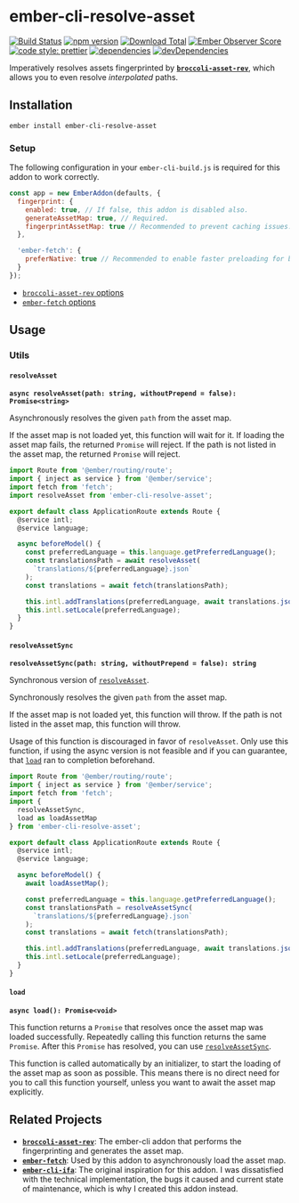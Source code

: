 # ember-cli-resolve-asset

[![Build Status](https://travis-ci.org/buschtoens/ember-cli-resolve-asset.svg)](https://travis-ci.org/buschtoens/ember-cli-resolve-asset)
[![npm version](https://badge.fury.io/js/ember-cli-resolve-asset.svg)](http://badge.fury.io/js/ember-cli-resolve-asset)
[![Download Total](https://img.shields.io/npm/dt/ember-cli-resolve-asset.svg)](http://badge.fury.io/js/ember-cli-resolve-asset)
[![Ember Observer Score](https://emberobserver.com/badges/ember-cli-resolve-asset.svg)](https://emberobserver.com/addons/ember-cli-resolve-asset)  
[![code style: prettier](https://img.shields.io/badge/code_style-prettier-ff69b4.svg)](https://github.com/prettier/prettier)
[![dependencies](https://img.shields.io/david/buschtoens/ember-cli-resolve-asset.svg)](https://david-dm.org/buschtoens/ember-cli-resolve-asset)
[![devDependencies](https://img.shields.io/david/dev/buschtoens/ember-cli-resolve-asset.svg)](https://david-dm.org/buschtoens/ember-cli-resolve-asset)

Imperatively resolves assets fingerprinted by
[**`broccoli-asset-rev`**][broccoli-asset-rev], which allows you to even resolve
_interpolated_ paths.

## Installation

```
ember install ember-cli-resolve-asset
```

### Setup

The following configuration in your `ember-cli-build.js` is required for this
addon to work correctly.

```js
const app = new EmberAddon(defaults, {
  fingerprint: {
    enabled: true, // If false, this addon is disabled also.
    generateAssetMap: true, // Required.
    fingerprintAssetMap: true // Recommended to prevent caching issues.
  },

  'ember-fetch': {
    preferNative: true // Recommended to enable faster preloading for browsers that support it.
  }
});
```

- [`broccoli-asset-rev` options](https://github.com/rickharrison/broccoli-asset-rev#options)
- [`ember-fetch` options](https://github.com/ember-cli/ember-fetch#allow-native-fetch)

## Usage

### Utils

#### `resolveAsset`

**`async resolveAsset(path: string, withoutPrepend = false): Promise<string>`**

Asynchronously resolves the given `path` from the asset map.

If the asset map is not loaded yet, this function will wait for it.
If loading the asset map fails, the returned `Promise` will reject.
If the path is not listed in the asset map, the returned `Promise` will reject.

```ts
import Route from '@ember/routing/route';
import { inject as service } from '@ember/service';
import fetch from 'fetch';
import resolveAsset from 'ember-cli-resolve-asset';

export default class ApplicationRoute extends Route {
  @service intl;
  @service language;

  async beforeModel() {
    const preferredLanguage = this.language.getPreferredLanguage();
    const translationsPath = await resolveAsset(
      `translations/${preferredLanguage}.json`
    );
    const translations = await fetch(translationsPath);

    this.intl.addTranslations(preferredLanguage, await translations.json());
    this.intl.setLocale(preferredLanguage);
  }
}
```

#### `resolveAssetSync`

**`resolveAssetSync(path: string, withoutPrepend = false): string`**

Synchronous version of [`resolveAsset`](#resolveAsset).

Synchronously resolves the given `path` from the asset map.

If the asset map is not loaded yet, this function will throw.
If the path is not listed in the asset map, this function will throw.

Usage of this function is discouraged in favor of `resolveAsset`. Only use this
function, if using the async version is not feasible and if you can guarantee,
that [`load`](#load) ran to completion beforehand.

```ts
import Route from '@ember/routing/route';
import { inject as service } from '@ember/service';
import fetch from 'fetch';
import {
  resolveAssetSync,
  load as loadAssetMap
} from 'ember-cli-resolve-asset';

export default class ApplicationRoute extends Route {
  @service intl;
  @service language;

  async beforeModel() {
    await loadAssetMap();

    const preferredLanguage = this.language.getPreferredLanguage();
    const translationsPath = resolveAssetSync(
      `translations/${preferredLanguage}.json`
    );
    const translations = await fetch(translationsPath);

    this.intl.addTranslations(preferredLanguage, await translations.json());
    this.intl.setLocale(preferredLanguage);
  }
}
```

#### `load`

**`async load(): Promise<void>`**

This function returns a `Promise` that resolves once the asset map was loaded
successfully. Repeatedly calling this function returns the same `Promise`. After
this `Promise` has resolved, you can use
[`resolveAssetSync`](#resolveAssetSync).

This function is called automatically by an initializer, to start the loading of
the asset map as soon as possible. This means there is no direct need for you to
call this function yourself, unless you want to await the asset map explicitly.

## Related Projects

- [**`broccoli-asset-rev`**][broccoli-asset-rev]: The ember-cli addon that
  performs the fingerprinting and generates the asset map.
- [**`ember-fetch`**][ember-fetch]: Used by this addon to asynchronously load
  the asset map.
- [**`ember-cli-ifa`**][ember-cli-ifa]: The original inspiration for this addon.
  I was dissatisfied with the technical implementation, the bugs it caused and
  current state of maintenance, which is why I created this addon instead.

[broccoli-asset-rev]: https://github.com/rickharrison/broccoli-asset-rev
[ember-fetch]: https://github.com/ember-cli/ember-fetch
[ember-cli-ifa]: https://github.com/RuslanZavacky/ember-cli-ifa
